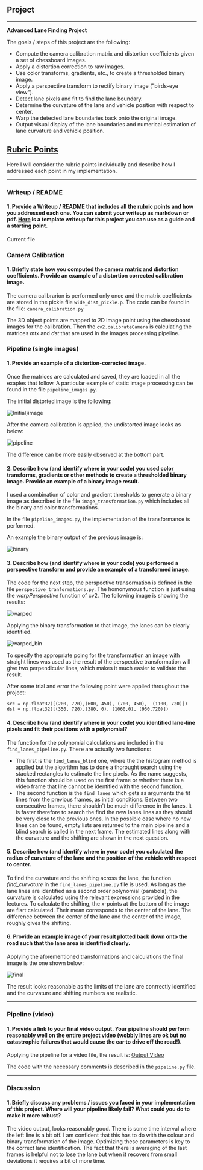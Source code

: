 ## Project 


---

**Advanced Lane Finding Project**

The goals / steps of this project are the following:

* Compute the camera calibration matrix and distortion coefficients given a set of chessboard images.
* Apply a distortion correction to raw images.
* Use color transforms, gradients, etc., to create a thresholded binary image.
* Apply a perspective transform to rectify binary image ("birds-eye view").
* Detect lane pixels and fit to find the lane boundary.
* Determine the curvature of the lane and vehicle position with respect to center.
* Warp the detected lane boundaries back onto the original image.
* Output visual display of the lane boundaries and numerical estimation of lane curvature and vehicle position.

## [Rubric Points](https://review.udacity.com/#!/rubrics/571/view) 
Here I will consider the rubric points individually and describe how I addressed each point in my implementation.  

---
### Writeup / README

#### 1. Provide a Writeup / README that includes all the rubric points and how you addressed each one.  You can submit your writeup as markdown or pdf.  [Here](https://github.com/udacity/CarND-Advanced-Lane-Lines/blob/master/writeup_template.md) is a template writeup for this project you can use as a guide and a starting point.  

Current file
### Camera Calibration

#### 1. Briefly state how you computed the camera matrix and distortion coefficients. Provide an example of a distortion corrected calibration image.

The camera calibrarion is performed only once and the matrix coefficients are stored in the pickle file `wide_dist_pickle.p`. The code can be found in the file: `camera_calibration.py`

The 3D object points are mapped to 2D image point using the chessboard images for the calibration. Then the `cv2.calibrateCamera` is calculating the matrices  *mtx* and *dst* that are used in the images processing pipeline. 


### Pipeline (single images)

#### 1. Provide an example of a distortion-corrected image.

Once the matrices are calculated and saved, they are loaded in all the exaples that follow. A particular example of static image processing can be found in the file `pipeline_images.py`.

The initial distorted image is the following:

![Initial)image](test4.jpg)

After the camera calibration is applied, the undistorted image looks as below:

![pipeline](test4_undist.png)

The difference can be more easily observed at the bottom part.

#### 2. Describe how (and identify where in your code) you used color transforms, gradients or other methods to create a thresholded binary image.  Provide an example of a binary image result.
I used a combination of color and gradient thresholds to generate a binary image as described in the file `image_transformation.py` which includes all the binary and color transformations. 

In the file `pipeline_images.py`, the implementation of the transformance is performed. 

An example the binary output of the previous image is:

![binary](test4_binary.png)

#### 3. Describe how (and identify where in your code) you performed a perspective transform and provide an example of a transformed image.

The code for the next step, the perspective transormation is defined in the file `perspective_tranformations.py`. The homonymous function is just using the *warpPerspective* function of cv2. The following image is showing the results:

![warped](test4_warped.png)

Applying the binary transformation to that image, the lanes can be clearly identified. 

![warped_bin](test4_warped_binary.png)


To specify the appropriate poing for the transformation an image with straight lines was used as the result of the perspective transformation will give two perpendicular lines, which makes it much easier to validate the result. 

After some trial and error the following point were applied throughout the project:

```
src = np.float32([(200, 720),(600, 450), (700, 450),  (1100, 720)])
dst = np.float32([(350, 720),(380, 0), (1060,0), (960,720)])

```

#### 4. Describe how (and identify where in your code) you identified lane-line pixels and fit their positions with a polynomial?

The function for the polynomial calculations are included in the `find_lanes_pipeline.py`. There are actually two functions: 
- The first is the `find_lanes_blind` one, where the the histogram method is applied but the algorithm has to done a thorought search using the stacked rectangles to estimate the line pixels. As the name suggests, this function should be used on the first frame or whether there is a video frame that line cannot be identified with the second function.
- The second function is the `find_lanes` which gets as arguments the fit lines from the previous frames, as initial conditions. Between two consecutive frames, there shouldn't be much difference in the lanes. It is faster therefore to search the find the new lanes lines as they should be very close to the previous ones. In the possible case where no new lines can be found, empty lists are returned to the main pipeline and a blind search is called in the next frame. 
The estimated lines along with the curvature and the shifting are shown in the next question. 


#### 5. Describe how (and identify where in your code) you calculated the radius of curvature of the lane and the position of the vehicle with respect to center.

To find the curvature and the shifting across the lane, the function *find_curvature* in the `find_lanes_pipeline.py` file is used. As long as the lane lines are identified as a second order polynomial (parabola), the curvature is calculated using the relevant expressions provided in the lectures. 
To calculate the shifting, the x-points at the bottom of the image are fisrt calculated. Their mean corresponds to the center of the lane. The difference between the center of the lane and the center of the image, roughly gives the shifting.


#### 6. Provide an example image of your result plotted back down onto the road such that the lane area is identified clearly.

Applying the aforementioned transformations and calculations the final image is the one shown below:

![final](test4_final.png)


The result looks reasonable as the limits of the lane are conrrectly identified and the curvature and shifting numbers are realistic. 

---

### Pipeline (video)

#### 1. Provide a link to your final video output.  Your pipeline should perform reasonably well on the entire project video (wobbly lines are ok but no catastrophic failures that would cause the car to drive off the road!).

Applying the pipeline for a video file, the result is: [Output Video](https://youtu.be/huUDfgaaN70)

The code with the necessary comments is described in the `pipeline.py` file.

---

### Discussion

#### 1. Briefly discuss any problems / issues you faced in your implementation of this project.  Where will your pipeline likely fail?  What could you do to make it more robust?

The video output, looks reasonably good. There is some time interval where the left line is a bit off. I am confident that this has to do with the colour and binary transformation of the image. Optimizing these parameters is key to the correct lane identification. The fact that there is averaging of the last frames is helpful not to lose the lane but when it recovers from small deviations it requires a bit of more time. 
